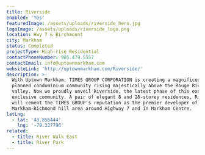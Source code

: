 ```yaml
---
title: Riverside
enabled: 'Yes'
featuredImage: /assets/uploads/riverside_hero.jpg
logoImage: /assets/uploads/riverside_logo.png
location: Hwy 7 & Birchmount
city: Markham
status: Completed
projectType: High-rise Residential
contactPhoneNumber: 905.479.5557
contactEmail: info@uptownmarkham.com
websiteLink: 'http://uptownmarkham.com/Riverside/'
description: >-
  With Uptown Markham, TIMES GROUP CORPORATION is creating a magnificent master
  planned condominium community rising majestically above the Rouge River
  valley. Now we proudly unveil Riverside, the latest phase of this exciting and
  exclusive community. A pair of elegant 8 and 28-storey residences, Riverside
  will cement the TIMES GROUP's reputation as the premier developer of the
  Markham-Richmond hill area around Highway 7 and in Markham Centre.
latLng:
  - lat: '43.856444'
    lng: '-79.327796'
related:
  - title: River Walk East
  - title: River Park
---
```


